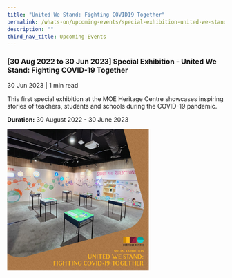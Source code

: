 ```yaml
---
title: "United We Stand: Fighting COVID19 Together"
permalink: /whats-on/upcoming-events/special-exhibition-united-we-stand/
description: ""
third_nav_title: Upcoming Events
---
```

### **[30 Aug 2022 to 30 Jun 2023] Special Exhibition - United We Stand: Fighting COVID-19 Together**
30 Jun 2023 | 1 min read

This first special exhibition at the MOE Heritage Centre showcases inspiring stories of teachers, students and schools during the COVID-19 pandemic.

**Duration:** 30 August 2022 - 30 June 2023

<p><a href="https://staging.d1yxymztqoj7qn.amplifyapp.com/images/unitedwestand.jpg">  
<img style="width:65%" src="/images/unitedwestand.jpg">  
</a></p>
